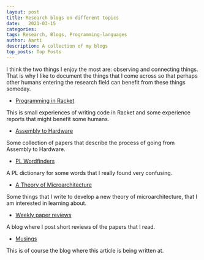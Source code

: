 ```yaml
---
layout: post
title: Research blogs on different topics 
date:   2021-03-15
categories:
tags: Research, Blogs, Programming-languages
author: Aarti
description: A collection of my blogs
top_posts: Top Posts
---
```


<!--more-->

  
I think the two things I enjoy the most are: observing and connecting things. 
That is why I like to document the things that I come across so that perhaps 
other humans entering the research field can benefit from these things someday. 

- <a href="https://github.com/aartikash/Programming-in-Racket" target="_top">Programming in Racket</a>

This is small experiences of writing code in Racket and some experience reports
that might benefit some humans. 

- <a href="https://github.com/aartikash/Assembly-to-Hardware" target="_top">Assembly to Hardware</a>

Some collection of papers that describe the process of going from Assembly to 
Hardware. 

- <a href="https://github.com/aartikash/PL-Wordfinder/blob/main/README.md" target="_top">PL Wordfinders</a>

A PL dictionary for some words that I really found very confusing. 

- <a href="https://github.com/aartikash/A-Theory-of-Microarchitecture" target="_top">A Theory of Microarchitecture</a>

Some things that I write to develop a new theory of microarchitecture, 
that I am interested in learning about. 

- <a href="https://github.com/aartikash/Weeklypaperreview" target="_top">Weekly paper reviews</a>

A blog where I post short reviews of the papers that I read. 


- <a href="https://github.com/aartikash/musings" target="_top">Musings</a>

This is of course the blog where this article is being written at. 










